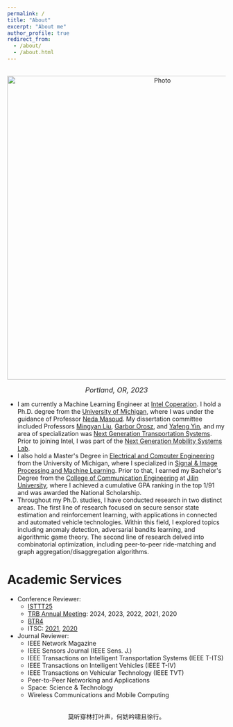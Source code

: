 ```yaml
---
permalink: /
title: "About"
excerpt: "About me"
author_profile: true
redirect_from: 
  - /about/
  - /about.html
---
```


<p align="center">
  <img src="/images/portland.jpg?raw=true" alt="Photo" style="width: 700px;"/> 
</p>

<p align = "center">
<font size="3"><span style="font-style: italic;">Portland, OR, 2023</span></font>
</p>

<!-- # About Me -->
* I am currently a Machine Learning Engineer at [Intel Coperation](https://www.intel.com/content/www/us/en/homepage.html). I hold a Ph.D. degree from the [University of Michigan](https://umich.edu/), where I was under the guidance of Professor [Neda Masoud](https://cee.engin.umich.edu/people/masoud-neda/). My dissertation committee included Professors [Mingyan Liu](https://liu.engin.umich.edu/), [Garbor Orosz](http://www-personal.umich.edu/~orosz/), and [Yafeng Yin](https://cee.engin.umich.edu/people/yin-yafeng/), and my area of specialization was [Next Generation Transportation Systems](https://cee.engin.umich.edu/research/infrastructure/transportation/). Prior to joining Intel, I was part of the [Next Generation Mobility Systems Lab](http://www-personal.umich.edu/~nmasoud/index.html).
* I also hold a Master's Degree in [Electrical and Computer Engineering](https://ece.engin.umich.edu/) from the University of Michigan, where I specialized in [Signal & Image Processing and Machine Learning](https://ece.engin.umich.edu/research/research-areas/signal-image-processing-and-machine-learning/). Prior to that, I earned my Bachelor's Degree from the [College of Communication Engineering](https://dce.jlu.edu.cn/ENGLISH/HOM.htm) at [Jilin University](http://global.jlu.edu.cn/), where I achieved a cumulative GPA ranking in the top 1/91 and was awarded the National Scholarship.
* Throughout my Ph.D. studies, I have conducted research in two distinct areas. The first line of research focused on secure sensor state estimation and reinforcement learning, with applications in connected and automated vehicle technologies. Within this field, I explored topics including anomaly detection, adversarial bandits learning, and algorithmic game theory. The second line of research delved into combinatorial optimization, including peer-to-peer ride-matching and graph aggregation/disaggregation algorithms.

# Academic Services
* Conference Reviewer:
  - [ISTTT25](https://limos.engin.umich.edu/isttt25/)
  - [TRB Annual Meeting](https://www.trb.org/AnnualMeeting/AnnualMeeting.aspx): 2024, 2023, 2022, 2021, 2020
  - [BTR4](https://easychair.org/cfp/BTR4)
  - ITSC: [2021](https://2021.ieee-itsc.org/), [2020](https://www.ieee-itsc2020.org/)
* Journal Reviewer: 
  - IEEE Network Magazine
  - IEEE Sensors Journal (IEEE Sens. J.) 
  - IEEE Transactions on Intelligent Transportation Systems (IEEE T-ITS)
  - IEEE Transactions on Intelligent Vehicles (IEEE T-IV)
  - IEEE Transactions on Vehicular Technology (IEEE TVT)
  - Peer-to-Peer Networking and Applications
  - Space: Science & Technology
  - Wireless Communications and Mobile Computing

<br/>
<div align="center">莫听穿林打叶声，何妨吟啸且徐行。</div>

<br/><br/><br/><br/>
<script type='text/javascript' id='clustrmaps' src='//cdn.clustrmaps.com/map_v2.js?cl=2d78ad&w=200&t=n&d=SnPnk6Cr29vf5sju4MaC5b19XvAQdITwdEP5GKvFztg&co=f9f9f9'></script>
